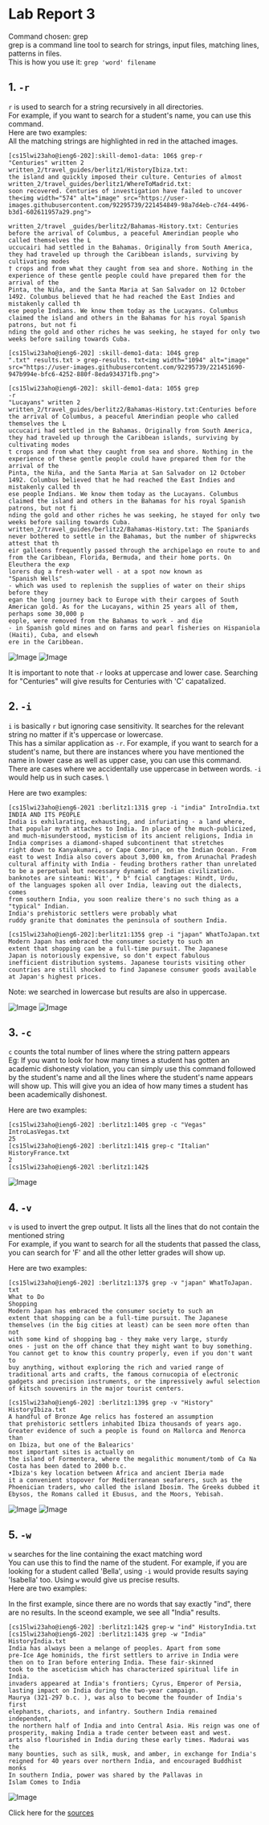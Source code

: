 # Lab Report 3
Command chosen: grep\
grep is a command line tool to search for strings, input files, matching lines, patterns in files.\
This is how you use it: `grep 'word' filename`

## 1. `-r`
`r` is used to search for a string recursively in all directories.\
For example, if you want to search for a student's name, you can use this command. \
Here are two examples:\
All the matching strings are highlighted in red in the attached images.

```
[cs15lwi23aho@ieng6-202]:skill-demo1-data: 106$ grep-r
"Centuries" written 2
written_2/travel_guides/berlitz1/HistoryIbiza.txt:
the island and quickly imposed their culture. Centuries of almost
written_2/travel_guides/berlitz1/WhereToMadrid.txt:
soon recovered. Centuries of investigation have failed to uncover the<img width="574" alt="image" src="https://user-images.githubusercontent.com/92295739/221454849-98a7d4eb-c7d4-4496-b3d1-602611957a29.png">

written_2/travel _guides/berlitz2/Bahamas-History.txt: Centuries before the arrival of Columbus, a peaceful Amerindian people who called themselves the L
uccucairi had settled in the Bahamas. Originally from South America, they had traveled up through the Caribbean islands, surviving by cultivating modes
† crops and from what they caught from sea and shore. Nothing in the experience of these gentle people could have prepared them for the arrival of the
Pinta, the Niña, and the Santa Maria at San Salvador on 12 October 1492. Columbus believed that he had reached the East Indies and mistakenly called th
ese people Indians. We know them today as the Lucayans. Columbus claimed the island and others in the Bahamas for his royal Spanish patrons, but not fi
nding the gold and other riches he was seeking, he stayed for only two weeks before sailing towards Cuba.
```
```
[cs15lwi23aho@ieng6-202] :skill-demo1-data: 104$ grep
".txt" results.txt > grep-results. txt<img width="1094" alt="image" src="https://user-images.githubusercontent.com/92295739/221451690-947b994e-bfc6-4252-880f-8eda934371fb.png">

[cs15lwi23aho@ieng6-202]: skill-demo1-data: 105$ grep
-r
"Lucayans" written 2
written_2/travel_guides/berlitz2/Bahamas-History.txt:Centuries before the arrival of Columbus, a peaceful Amerindian people who called themselves the L
uccucairi had settled in the Bahamas. Originally from South America, they had traveled up through the Caribbean islands, surviving by cultivating modes
t crops and from what they caught from sea and shore. Nothing in the experience of these gentle people could have prepared them for the arrival of the
Pinta, the Niña, and the Santa Maria at San Salvador on 12 October 1492. Columbus believed that he had reached the East Indies and mistakenly called th
ese people Indians. We know them today as the Lucayans. Columbus claimed the island and others in the Bahamas for his royal Spanish patrons, but not fi
nding the gold and other riches he was seeking, he stayed for only two weeks before sailing towards Cuba.
written_2/travel_guides/berlitz2/Bahamas-History.txt: The Spaniards never bothered to settle in the Bahamas, but the number of shipwrecks attest that th
eir galleons frequently passed through the archipelago en route to and from the Caribbean, Florida, Bermuda, and their home ports. On Eleuthera the exp
lorers dug a fresh-water well - at a spot now known as
"Spanish Wells"
- which was used to replenish the supplies of water on their ships before they
egan the long journey back to Europe with their cargoes of South American gold. As for the Lucayans, within 25 years all of them, perhaps some 30,000 p
eople, were removed from the Bahamas to work - and die
- in Spanish gold mines and on farms and pearl fisheries on Hispaniola (Haiti), Cuba, and elsewh
ere in the Caribbean.
```

![Image](r1.png)
![Image](r2.png)

It is important to note that `-r` looks at uppercase and lower case. Searching for "Centuries" will give results for Centuries with 'C' capatalized. 

## 2. `-i`
`i` is basically `r` but ignoring case sensitivity. It searches for the relevant string no matter if it's uppercase or lowercase.\
This has a similar application as `-r`. For example, if you want to search for a student's name, but there are instances where you have mentioned the name in lower case as well as upper case, you can use this command. There are cases where we accidentally use uppercase in between words. `-i` would help us in such cases. \

Here are two examples:
```
[cs15lwi23aho@ieng6-2021 :berlitz1:131$ grep -i "india" IntroIndia.txt
INDIA AND ITS PEOPLE
India is exhilarating, exhausting, and infuriating - a land where,
that popular myth attaches to India. In place of the much-publicized,
and much-misunderstood, mysticism of its ancient religions, India in
India comprises a diamond-shaped subcontinent that stretches
right down to Kanyakumari, or Cape Comorin, on the Indian Ocean. From
east to west India also covers about 3,000 km, from Arunachal Pradesh
cultural affinity with India - feuding brothers rather than unrelated
to be a perpetual but necessary dynamic of Indian civilization.
banknotes are sinteami: Wit', * b° fcial cangtages: Hindt, Urdu,
of the languages spoken all over India, leaving out the dialects, comes
from southern India, you soon realize there's no such thing as a
"typical" Indian.
India's prehistoric settlers were probably what
ruddy granite that dominates the peninsula of southern India.
```
```
[cs15lwi23aho@ieng6-202]:berlitz1:135$ grep -i "japan" WhatToJapan.txt
Modern Japan has embraced the consumer society to such an
extent that shopping can be a full-time pursuit. The Japanese
Japan is notoriously expensive, so don't expect fabulous
inefficient distribution systems. Japanese tourists visiting other
countries are still shocked to find Japanese consumer goods available
at Japan's highest prices.
```
Note: we searched in lowercase but results are also in uppercase.

![Image](i1.png)
![Image](i2.png)

## 3. `-c`
`c` counts the total number of lines where the string pattern appears\
Eg: If you want to look for how many times a student has gotten an academic dishonesty violation, you can simply use this command followed by the student's name and all the lines where the student's name appears will show up. This will give you an idea of how many times a student has been academically dishonest.

Here are two examples:
```
[cs15lwi23aho@ieng6-202] :berlitz1:140$ grep -c "Vegas" IntroLasVegas.txt
25
[cs15lwi23aho@ieng6-202] :berlitz1:141$ grep-c "Italian" HistoryFrance.txt
2
[cs15lwi23aho@ieng6-202l :berlitz1:142$
```
![Image](c.png)

## 4. `-v`
`v` is used to invert the grep output. It lists all the lines that do not contain the mentioned string\
For example, if you want to search for all the students that passed the class, you can search for 'F' and all the other letter grades will show up.

Here are two examples:

```
[cs15lwi23aho@ieng6-202] :berlitz1:137$ grep -v "japan" WhatToJapan. txt
What to Do
Shopping
Modern Japan has embraced the consumer society to such an
extent that shopping can be a full-time pursuit. The Japanese
themselves (in the big cities at least) can be seen more often than not
with some kind of shopping bag - they make very large, sturdy
ones - just on the off chance that they might want to buy something.
You cannot get to know this country properly, even if you don't want to
buy anything, without exploring the rich and varied range of
traditional arts and crafts, the famous cornucopia of electronic
gadgets and precision instruments, or the impressively awful selection
of kitsch souvenirs in the major tourist centers.
```

```
[cs15lwi23aho@ieng6-202] :berlitz1:139$ grep -v "History" HistoryIbiza.txt
A handful of Bronze Age relics has fostered an assumption
that prehistoric settlers inhabited Ibiza thousands of years ago.
Greater evidence of such a people is found on Mallorca and Menorca than
on Ibiza, but one of the Balearics'
most important sites is actually on
the island of Formentera, where the megalithic monument/tomb of Ca Na
Costa has been dated to 2000 b.c.
•Ibiza's key location between Africa and ancient Iberia made
it a convenient stopover for Mediterranean seafarers, such as the
Phoenician traders, who called the island Ibosim. The Greeks dubbed it
Ebysos, the Romans called it Ebusus, and the Moors, Yebisah.
```

![Image](v1.png)
![Image](v2.png)

## 5. `-w`
`w` searches for the line containing the exact matching word\
You can use this to find the name of the student. For example, if you are looking for a student called 'Bella', using `-i` would provide results saying 'Isabella' too. Using `w` would give us precise results. \
Here are two examples:

In the first example, since there are no words that say exactly "ind", there are no results. In the sceond example, we see all "India" results. 

```
[cs15lwi23aho@ieng6-202] :berlitz1:142$ grep-w "ind" HistoryIndia.txt
[cs15lwi23aho@ieng6-202] :berlitz1:143$ grep -w "India" HistoryIndia.txt
India has always been a melange of peoples. Apart from some
pre-Ice Age hominids, the first settlers to arrive in India were
then on to Iran before entering India. These fair-skinned
took to the asceticism which has characterized spiritual life in India.
invaders appeared at India's frontiers; Cyrus, Emperor of Persia,
lasting impact on India during the two-year campaign.
Maurya (321-297 b.c. ), was also to become the founder of India's first
elephants, chariots, and infantry. Southern India remained independent,
the northern half of India and into Central Asia. His reign was one of
prosperity, making India a trade center between east and west.
arts also flourished in India during these early times. Madurai was the
many bounties, such as silk, musk, and amber, in exchange for India's
reigned for 40 years over northern India, and encouraged Buddhist monks
In southern India, power was shared by the Pallavas in
Islam Comes to India
```

![Image](w.png)

Click here for the [sources](https://www.digitalocean.com/community/tutorials/grep-command-in-linux-unix)
